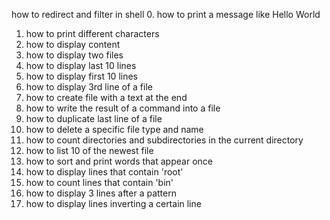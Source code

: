 how to redirect and filter in shell
0. how to print a message like Hello World
1. how to print different characters
2. how to display content
3. how to display two files
4. how to display last 10 lines
5. how to display first 10 lines
6. how to display 3rd line of a file
7. how to create file with a text at the end
8. how to write the result of a command into a file
9. how to duplicate last line of a file
10. how to delete a specific file type and name
11. how to count directories and subdirectories in the current directory
12. how to list 10 of the newest file
13. how to sort and print words that appear once
14. how to display lines that contain 'root'
15. how to count lines that contain 'bin'
16. how to display 3 lines after a pattern
17. how to display lines inverting a certain line
